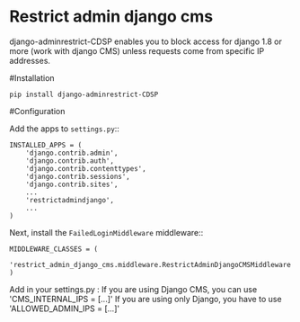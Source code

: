 # Restrict admin django cms

django-adminrestrict-CDSP enables you to block access for django 1.8 or more (work with django CMS) unless requests come from specific IP addresses. 

#Installation

`pip install django-adminrestrict-CDSP`

#Configuration

Add the apps to ``settings.py``::

    INSTALLED_APPS = (
        'django.contrib.admin',
        'django.contrib.auth',
        'django.contrib.contenttypes',
        'django.contrib.sessions',
        'django.contrib.sites',
        ...
        'restrictadmindjango',
        ...
    )

Next, install the ``FailedLoginMiddleware`` middleware::

    MIDDLEWARE_CLASSES = (
        'restrict_admin_django_cms.middleware.RestrictAdminDjangoCMSMiddleware'
    )

Add in your settings.py :
    If you are using Django CMS, you can use 'CMS_INTERNAL_IPS = [...]'
    If you are using only Django, you have to use 'ALLOWED_ADMIN_IPS  = [...]'
